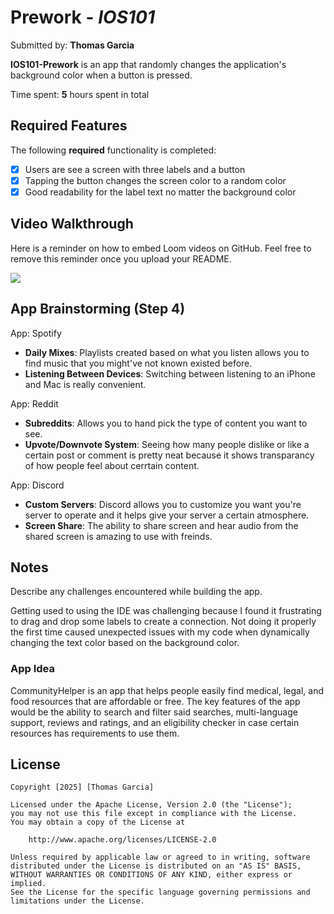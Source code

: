 # Prework - *IOS101*

Submitted by: **Thomas Garcia**

**IOS101-Prework** is an app that randomly changes the application's background color when a button is pressed. 

Time spent: **5** hours spent in total

## Required Features

The following **required** functionality is completed:

- [x] Users are see a screen with three labels and a button
- [x] Tapping the button changes the screen color to a random color
- [x] Good readability for the label text no matter the background color

## Video Walkthrough

Here is a reminder on how to embed Loom videos on GitHub. Feel free to remove this reminder once you upload your README. 

<a href="https://www.loom.com/share/e37cacc45b1c4c3d8385036849b17dc7">
</a>
<a href="https://www.loom.com/share/e37cacc45b1c4c3d8385036849b17dc7">
    <img style="max-width:300px;" src="https://cdn.loom.com/sessions/thumbnails/e37cacc45b1c4c3d8385036849b17dc7-4499159443abf8d9-full-play.gif">
</a>

## App Brainstorming (Step 4)

App: Spotify

- **Daily Mixes**: Playlists created based on what you listen allows you to find music that you might've not known existed before.
- **Listening Between Devices**: Switching between listening to an iPhone and Mac is really convenient.

App: Reddit 

- **Subreddits**: Allows you to hand pick the type of content you want to see.
- **Upvote/Downvote System**: Seeing how many people dislike or like a certain post or comment is pretty neat because it shows transparancy of how people feel about cerrtain content.

App: Discord

- **Custom Servers**: Discord allows you to customize you want you're server to operate and it helps give your server a certain atmosphere.
- **Screen Share**: The ability to share screen and hear audio from the shared screen is amazing to use with freinds.

## Notes

Describe any challenges encountered while building the app.

Getting used to using the IDE was challenging because I found it frustrating to drag and drop some labels to create a connection. Not doing it properly the first time caused unexpected issues with my code when dynamically changing the text color based on the background color.

### App Idea

CommunityHelper is an app that helps people easily find medical, legal, and food resources that are affordable or free. The key features of the app would be the ability to search and filter said searches, multi-language support, reviews and ratings, and an eligibility checker in case certain resources has requirements to use them.

## License

    Copyright [2025] [Thomas Garcia]

    Licensed under the Apache License, Version 2.0 (the "License");
    you may not use this file except in compliance with the License.
    You may obtain a copy of the License at

        http://www.apache.org/licenses/LICENSE-2.0

    Unless required by applicable law or agreed to in writing, software
    distributed under the License is distributed on an "AS IS" BASIS,
    WITHOUT WARRANTIES OR CONDITIONS OF ANY KIND, either express or implied.
    See the License for the specific language governing permissions and
    limitations under the License.
